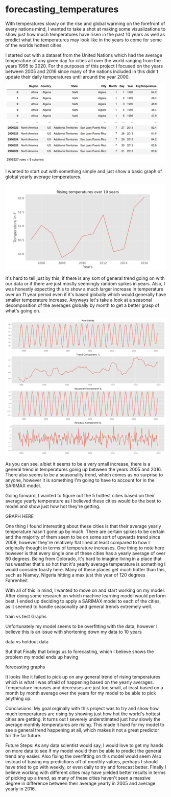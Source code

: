# forecasting_temperatures


 With temperatures slowly on the rise and global warming on the forefront of every nations mind, I wanted to take a shot at making some visualizations to show just how much temperatures have risen in the past 10 years as well as predict what the temperatures may look like in the years to come for some of the worlds hottest cities.

 I started out with a dataset from the United Nations which had the average temperature of any given day for cities all over the world ranging from the years 1995 to 2020. For the purposes of this project I focused on the years between 2005 and 2016 since many of the nations included in this didn't update their daily temperatures until around the year 2000.  

 ![image](images/Data.png)

 I wanted to start out with something simple and just show a basic graph of global yearly average temperatures.

 ![image](images/Rising_Temps.png)

 It's hard to tell just by this, if there is any sort of general trend going on with our data or if there are just mostly seemingly random spikes in years. Also, I was honestly expecting this to show a much larger increase in temperature over an 11 year period even if it's based globally which would generally have smaller temperature increase. Anyways let's take a look at a seasonal decomposition of the averages globally by month to get a better grasp of what's going on.
 
 
![image](images/Figure_1.png) 

 As you can see, albiet it seems to be a very small increase, there is a general trend in temperatures going up between the years 2005 and 2016. There also seems to be a seasonality trend, which comes as no surprise to anyone, however it is something I'm going to have to account for in the SARIMAX model.

 Going forward, I wanted to figure out the 5 hottest cities based on their average yearly temperature as I believed these cities would be the best to model and show just how hot they're getting.
 
 GRAPH HERE
 
 One thing I found interesting about these cities is that their average yearly temperature hasn't gone up by much. There are certain spikes to be certain and the majority of them seem to be on some sort of upwards trend since 2008, however they're relatively flat lined at least compared to how I originally thought in terms of temperature increases. One thing to note here however is that every single one of these cities has a yearly average of over 80 degrees. Being from Colorado, it's hard to imagine living in a place that has weather that's so hot that it's yearly average temperature is something I would consider toasty here. Many of these places get much hotter than this, such as Niamey, Nigeria hitting a max just this year of 120 degrees Fahrenheit

 With all of this in mind, I wanted to move on and start working on my model. After doing some research on which machine learning model would perform best, I ended up deciding to apply a SARIMAX model to each of the cities, as it seemed to handle seasonality and general trends extremely well.

 train vs test Graphs

 Unfortunately my model seems to be overfitting with the data, however I believe this is an issue with shortening down my data to 10 years

 data vs holdout data

 But that Finally that brings us to forecasting, which I believe shows the problem my model ends up having

 forecasting graphs

 It looks like it failed to pick up on any general trend of rising temperatures which is what I was afraid of happening based on the yearly averages. Temperature incrases and decreases are just too small, at least based on a month by month average over the years for my model to be able to pick anything up.
 
 Conclusions:
 My goal orginally with this project was to try and show how much temperatures are rising by showing just how hot the world's hottest cities are getting. It turns out I severely understimated just how slowly the average monthly temperatures are rising. This made it hard for my model to see a general trend happening at all, which makes it not a great predictor for the far future.

 Future Steps:
 As any data scientist would say, I would love to get my hands on more data to see if my model would then be able to predict the general trend any easier. Also fixing the overfitting on this model would seem Also instead of basing my predictions off of monthly values, perhaps I should have tried to go with weekly, or even daily to try and forecast better. Finally I believe working with different cities may have yielded better results in terms of picking up a trend, as many of these cities haven't seen a massive degree in difference between their average yearly in 2005 and average yearly in 2016.